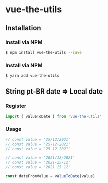 # vue-the-utils

## Installation

### Install via NPM
```sh
$ npm install vue-the-utils --save
```

### Install via NPM
```sh
$ yarn add vue-the-utils
```

## String pt-BR date => Local date

### Register
```js
import { valueToDate } from 'vue-the-utils'
```

### Usage
```js
// const value = '25/12/2021'
// const value = '25-12-2021'
// const value = '25 12 2021'

// const value = '2021/12/2021'
// const value = '2021-25-12'
// const value = '2021 25 12'

const dateFromValue = valueToDate(value)
```
